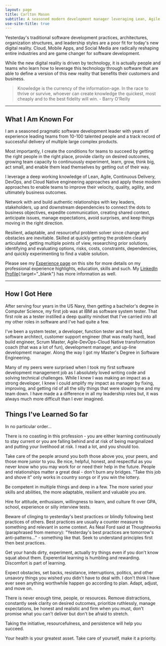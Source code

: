 ```yaml
---
layout: page
title: Carlton Mason
subtitle: A seasoned modern development manager leveraging Lean, Agile, DevOps, and Cloud Native engineering to improve velocity, quality, agility, and ultimately business outcomes
use-site-title: true
---
```


Yesterday's traditional software development practices, architectures, organization structures, and leadership styles are a poor fit for today's new digital reality. Cloud, Mobile Apps, and Social Media are radically reshaping entire industries and are game changer for software development.

While the new digital reality is driven by technology, it is actually people and teams who learn how to leverage this technology through software that are able to define a version of this new reality that benefits their customers and business.

> Knowledge is the currency of the information-age. In the race to thrive or survive, whoever can create knowledge the quickest, most cheaply and to the best fidelity will win.  - Barry O'Reilly

---
## What I Am Known For

I am a seasoned pragmatic software development leader with years of experience leading teams from 10-100 talented people and a track record of successful delivery of multiple large complex products.

Most importantly, I create the conditions for teams to succeed by getting the right people in the right place, provide clarity on desired outcomes, growing team capacity to continuously experiment, learn, grow, think big, act small, and enable them lead themselves by getting out of their way.

I leverage a deep working knowledge of Lean, Agile, Continuous Delivery, DevOps, and Cloud Native engineering approaches and apply these modern approaches to enable teams to improve their velocity, quality, agility, and ultimately business outcomes.

Network with and build authentic relationships with key leaders, stakeholders, up and downstream dependencies to connect the dots to business objectives, expedite communication, creating shared context, anticipate issues, manage expectations, avoid surprises, and keep things moving in the right direction.

Resilient, adaptable, and resourceful problem solver since change and obstacles are inevitable. Skilled at quickly getting the problem clearly articulated, getting multiple points of view, researching prior solutions, identifying and evaluating options, risks, costs, constraints, dependencies, and quickly experimenting to find a viable solution.

Please see my [Experience page](https://carltonmason.github.io/experience/) on this site for more details on my professional experience highlights, education, skills and such.   My [LinkedIn Profile](https://www.linkedin.com/in/carltonmason/){:target="_blank"}  has more information as well.

---
## How I Got Here

After serving four years in the US Navy, then getting a bachelor's degree in Computer Science,  my first job was at IBM as software system tester.  That first role as a tester instilled a deep quality mindset that I've carried into all my other roles in software and I've had quite a few.  

I've been a system tester, a developer, function tester and test lead, software architect, customer support engineer (that was really hard), lead build engineer, Scrum Master, Agile-DevOps-Cloud Native transformation coach (that was a lot of fun), development manager, and up-line development manager.  Along the way I got my Master's Degree in Software Engineering.  

Many of my peers were surprised when I took my first software development management job as I absolutely loved writing code and solving technical challenges.   While I knew I was making an impact as a strong developer, I knew I could amplify my impact as manager by fixing, improving, and getting rid of all the silly things that were slowing me and my team down. I have made a a difference in all my leadership roles but, it was always much more difficult than I ever imagined.  

## Things I've Learned So far

In no particular order...

There is no coasting in this profession - you are either learning continuously to stay current or you are falling behind and at risk of being marginalized and putting your livelihood at risk. I read a lot, and you should too.

Take care of the people around you both those above you, your peers, and those more junior to you.   Be nice, helpful, honest, and respectful as you never know who you may work for or need their help in the future. People and relationships matter a great deal - don't burn any bridges.  "Take this job and shove it" only works in country songs or if you win the lottery.

Be competent in multiple things and deep in a few.  The more varied your skills and abilities, the more adaptable, resilient and valuable you are.

Hire for attitude, enthusiasm, willingness to learn, and culture fit over GPA, school, experience or silly interview tests.

Beware of clinging to yesterday's best practices or blindly following best practices of others.  Best practices are usually a counter measure to something and relevant in some context.  As Neal Ford said at Thoughtworks (paraphrased from memory): "Yesterday's best practices are tomorrow's anti-patterns..." - something like that. Seek to understand principles first then best practices.

Get your hands dirty, experiment, actually try things even if you don't know squat about them.  Experential learning is humbling and rewarding.  Discomfort is part of learning.

Expect obstacles, set backs, resistance, interruptions, politics, and other unsavory things you wished you didn't have to deal with.  I don't think I have ever seen anything worthwhile happen go according to plan. Adapt, adjust, and move on.

There is never enough time, people, or resources. Remove distractions, constantly seek clarity on desired outcomes, prioritize ruthlessly, manage expectations, be honest and realistic and firm when you must, don't promise what you can't deliver but don't be afraid to stretch.

Taking the initiative, resourcefulness, and persistence will help you succeed.

Your health is your greatest asset.  Take care of yourself, make it a priority.




